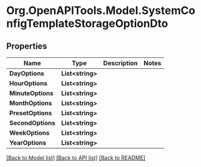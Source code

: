 # Org.OpenAPITools.Model.SystemConfigTemplateStorageOptionDto

## Properties

Name | Type | Description | Notes
------------ | ------------- | ------------- | -------------
**DayOptions** | **List&lt;string&gt;** |  | 
**HourOptions** | **List&lt;string&gt;** |  | 
**MinuteOptions** | **List&lt;string&gt;** |  | 
**MonthOptions** | **List&lt;string&gt;** |  | 
**PresetOptions** | **List&lt;string&gt;** |  | 
**SecondOptions** | **List&lt;string&gt;** |  | 
**WeekOptions** | **List&lt;string&gt;** |  | 
**YearOptions** | **List&lt;string&gt;** |  | 

[[Back to Model list]](../../README.md#documentation-for-models) [[Back to API list]](../../README.md#documentation-for-api-endpoints) [[Back to README]](../../README.md)

